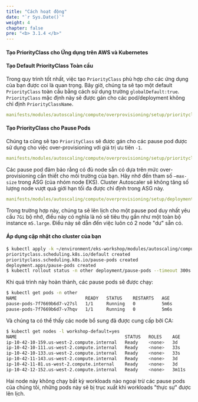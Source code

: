 ```yaml
---
title: "Cách hoạt động"
date: "`r Sys.Date()`"
weight: 4
chapter: false
pre: "<b> 3.1.4 </b>"
---
```



#### Tạo PriorityClass cho Ứng dụng trên AWS và Kubernetes

#### Tạo Default PriorityClass Toàn cầu

Trong quy trình tốt nhất, việc tạo `PriorityClass` phù hợp cho các ứng dụng của bạn được coi là quan trọng. Bây giờ, chúng ta sẽ tạo một default `PriorityClass` toàn cầu bằng cách sử dụng trường `globalDefault:true`. `PriorityClass` mặc định này sẽ được gán cho các pod/deployment không chỉ định `PriorityClassName`.

```yaml
manifests/modules/autoscaling/compute/overprovisioning/setup/priorityclass-default.yaml
```

#### Tạo PriorityClass cho Pause Pods

Chúng ta cũng sẽ tạo `PriorityClass` sẽ được gán cho các pause pod được sử dụng cho việc over-provisioning với giá trị ưu tiên `-1`.

```yaml
manifests/modules/autoscaling/compute/overprovisioning/setup/priorityclass-pause.yaml
```

Các pause pod đảm bảo rằng có đủ node sẵn có dựa trên mức over-provisioning cần thiết cho môi trường của bạn. Hãy nhớ đến tham số `—max-size` trong ASG (của nhóm node EKS). Cluster Autoscaler sẽ không tăng số lượng node vượt quá giới hạn tối đa được chỉ định trong ASG này.

```yaml
manifests/modules/autoscaling/compute/overprovisioning/setup/deployment-pause.yaml
```

Trong trường hợp này, chúng ta sẽ lên lịch cho một pause pod duy nhất yêu cầu `7Gi` bộ nhớ, điều này có nghĩa là nó sẽ tiêu thụ gần như một toàn bộ instance `m5.large`. Điều này sẽ dẫn đến việc luôn có 2 node "dư" sẵn có.

#### Áp dụng cập nhật cho cluster của bạn

```bash timeout=340 hook=overprovisioning-setup
$ kubectl apply -k ~/environment/eks-workshop/modules/autoscaling/compute/overprovisioning/setup
priorityclass.scheduling.k8s.io/default created
priorityclass.scheduling.k8s.io/pause-pods created
deployment.apps/pause-pods created
$ kubectl rollout status -n other deployment/pause-pods --timeout 300s
```

Khi quá trình này hoàn thành, các pause pods sẽ được chạy:

```bash
$ kubectl get pods -n other
NAME                          READY   STATUS    RESTARTS   AGE
pause-pods-7f7669b6d7-v27sl   1/1     Running   0          5m6s
pause-pods-7f7669b6d7-v7hqv   1/1     Running   0          5m6s
```

Và chúng ta có thể thấy các node bổ sung đã được cung cấp bởi CA:

```bash
$ kubectl get nodes -l workshop-default=yes
NAME                                         STATUS   ROLES    AGE     VERSION
ip-10-42-10-159.us-west-2.compute.internal   Ready    <none>   3d      vVAR::KUBERNETES_NODE_VERSION
ip-10-42-10-111.us-west-2.compute.internal   Ready    <none>   33s     vVAR::KUBERNETES_NODE_VERSION
ip-10-42-10-133.us-west-2.compute.internal   Ready    <none>   33s     vVAR::KUBERNETES_NODE_VERSION
ip-10-42-11-143.us-west-2.compute.internal   Ready    <none>   3d      vVAR::KUBERNETES_NODE_VERSION
ip-10-42-11-81.us-west-2.compute.internal    Ready    <none>   3d      vVAR::KUBERNETES_NODE_VERSION
ip-10-42-12-152.us-west-2.compute.internal   Ready    <none>   3m11s   vVAR::KUBERNETES_NODE_VERSION
```

Hai node này không chạy bất kỳ workloads nào ngoại trừ các pause pods của chúng tôi, những pods này sẽ bị trục xuất khi workloads "thực sự" được lên lịch.

